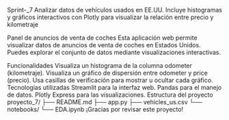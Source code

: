 Sprint-_7
Analizar datos de vehículos usados en EE.UU. Incluye histogramas y gráficos interactivos con Plotly para visualizar la relación entre precio y kilometraje

Panel de anuncios de venta de coches
Esta aplicación web permite visualizar datos de anuncios de venta de coches en Estados Unidos. Puedes explorar el conjunto de datos mediante visualizaciones interactivas.

Funcionalidades
Visualiza un histograma de la columna odometer (kilometraje).
Visualiza un gráfico de dispersión entre odometer y price (precio).
Usa casillas de verificación para mostrar u ocultar cada gráfico.
Tecnologías utilizadas
Streamlit para la interfaz web.
Pandas para el manejo de datos.
Plotly Express para las visualizaciones.
Estructura del proyecto
proyecto_7/
├── README.md
├── app.py
├── vehicles_us.csv
└── notebooks/
    └── EDA.ipynb
¡Gracias por revisar este proyecto!
